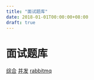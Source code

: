 ```yaml
---
title: "面试题库"
date: 2018-01-01T00:00:00+08:00
draft: true
---
```

# 面试题库
[综合](https://hit-alibaba.github.io/interview/)
[并发](https://blog.csdn.net/qq_34039315/article/details/78549311)
[rabbitmq](https://www.cnblogs.com/starcrm/p/10619449.html)
   